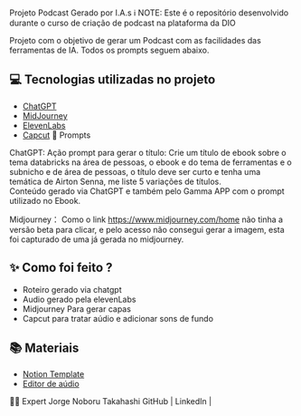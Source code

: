 Projeto Podcast Gerado por I.A.s
ℹ️ NOTE: Este é o repositório desenvolvido durante o curso de criação de podcast na plataforma da DIO

Projeto com o objetivo de gerar um Podcast com as facilidades das ferramentas de IA. Todos os prompts seguem abaixo.


## 💻 Tecnologias utilizadas no projeto

- [ChatGPT](https://chat.openai.com/) 
- [MidJourney](https://www.midjourney.com/app/)
- [ElevenLabs](https://beta.elevenlabs.io/)
- [Capcut](https://www.capcut.com/pt-br/)
🧠 Prompts

ChatGPT:
Ação	prompt para gerar o título:
Crie um título de ebook sobre o tema databricks na área de pessoas, o ebook e do tema de ferramentas e o subnicho e de área de pessoas, o título deve ser curto e tenha uma temática de Airton Senna, me liste 5 variações de títulos.  
Conteúdo gerado via ChatGPT e também pelo Gamma APP com o prompt utilizado no Ebook.

Midjourney：
Como o link https://www.midjourney.com/home não tinha a versão beta para clicar, e pelo acesso não consegui gerar a imagem, esta foi capturado de uma já gerada no midjourney.


## ✨ Como foi feito ?

- Roteiro gerado via chatgpt
- Audio gerado pela elevenLabs
- Midjourney Para gerar capas
- Capcut para tratar aúdio e adicionar sons de fundo

## 📚 Materiais

- [Notion Template](https://helpful-jump-17b.notion.site/PAS-Podcast-AI-Studio-210489e15d7a4a73b743bb159e45d06f?pvs=4)
- [Editor de aúdio](https://www.capcut.com/editor?from_page=landing_page&__action_from=picture_V%C3%ADdeos%20profissionais%20em%20minutos,%20n%C3%A3o%20em%20horas.)


👨‍💻 Expert
   Jorge Noboru Takahashi
    GitHub |  LinkedIn  |
